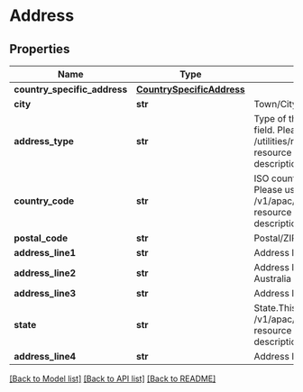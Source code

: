 # Address

## Properties
Name | Type | Description | Notes
------------ | ------------- | ------------- | -------------
**country_specific_address** | [**CountrySpecificAddress**](CountrySpecificAddress.md) |  | [optional] 
**city** | **str** | Town/City | [optional] 
**address_type** | **str** | Type of the address. This is a reference data field. Please use /utilities/referenceData/{addressType} resource to get valid values of this field with descriptions. | 
**country_code** | **str** | ISO country code. This is a reference data field. Please use /v1/apac/utilities/referenceData/{country} resource to get valid value of this field with description. | [optional] 
**postal_code** | **str** | Postal/ZIP code | [optional] 
**address_line1** | **str** | Address line 1 | [optional] 
**address_line2** | **str** | Address line 2. It is the unit number for Australia | [optional] 
**address_line3** | **str** | Address line 3. | [optional] 
**state** | **str** | State.This is a reference data field. Please use /v1/apac/utilities/referenceData/{addressState} resource to get valid value of this field with description. | [optional] 
**address_line4** | **str** | Address line 4. | [optional] 

[[Back to Model list]](../README.md#documentation-for-models) [[Back to API list]](../README.md#documentation-for-api-endpoints) [[Back to README]](../README.md)

